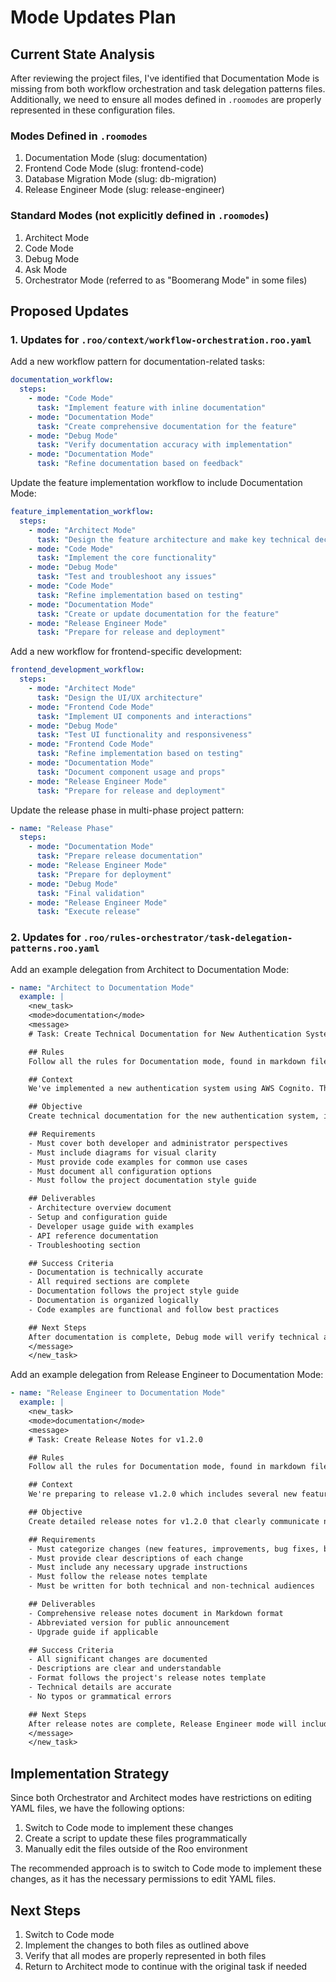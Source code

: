 # Mode Updates Plan

## Current State Analysis

After reviewing the project files, I've identified that Documentation Mode is missing from both workflow orchestration and task delegation patterns files. Additionally, we need to ensure all modes defined in `.roomodes` are properly represented in these configuration files.

### Modes Defined in `.roomodes`
1. Documentation Mode (slug: documentation)
2. Frontend Code Mode (slug: frontend-code)
3. Database Migration Mode (slug: db-migration)
4. Release Engineer Mode (slug: release-engineer)

### Standard Modes (not explicitly defined in `.roomodes`)
1. Architect Mode
2. Code Mode
3. Debug Mode
4. Ask Mode
5. Orchestrator Mode (referred to as "Boomerang Mode" in some files)

## Proposed Updates

### 1. Updates for `.roo/context/workflow-orchestration.roo.yaml`

Add a new workflow pattern for documentation-related tasks:

```yaml
documentation_workflow:
  steps:
    - mode: "Code Mode"
      task: "Implement feature with inline documentation"
    - mode: "Documentation Mode"
      task: "Create comprehensive documentation for the feature"
    - mode: "Debug Mode"
      task: "Verify documentation accuracy with implementation"
    - mode: "Documentation Mode"
      task: "Refine documentation based on feedback"
```

Update the feature implementation workflow to include Documentation Mode:

```yaml
feature_implementation_workflow:
  steps:
    - mode: "Architect Mode"
      task: "Design the feature architecture and make key technical decisions"
    - mode: "Code Mode"
      task: "Implement the core functionality"
    - mode: "Debug Mode"
      task: "Test and troubleshoot any issues"
    - mode: "Code Mode"
      task: "Refine implementation based on testing"
    - mode: "Documentation Mode"
      task: "Create or update documentation for the feature"
    - mode: "Release Engineer Mode"
      task: "Prepare for release and deployment"
```

Add a new workflow for frontend-specific development:

```yaml
frontend_development_workflow:
  steps:
    - mode: "Architect Mode"
      task: "Design the UI/UX architecture"
    - mode: "Frontend Code Mode"
      task: "Implement UI components and interactions"
    - mode: "Debug Mode"
      task: "Test UI functionality and responsiveness"
    - mode: "Frontend Code Mode"
      task: "Refine implementation based on testing"
    - mode: "Documentation Mode"
      task: "Document component usage and props"
    - mode: "Release Engineer Mode"
      task: "Prepare for release and deployment"
```

Update the release phase in multi-phase project pattern:

```yaml
- name: "Release Phase"
  steps:
    - mode: "Documentation Mode"
      task: "Prepare release documentation"
    - mode: "Release Engineer Mode"
      task: "Prepare for deployment"
    - mode: "Debug Mode"
      task: "Final validation"
    - mode: "Release Engineer Mode"
      task: "Execute release"
```

### 2. Updates for `.roo/rules-orchestrator/task-delegation-patterns.roo.yaml`

Add an example delegation from Architect to Documentation Mode:

```yaml
- name: "Architect to Documentation Mode"
  example: |
    <new_task>
    <mode>documentation</mode>
    <message>
    # Task: Create Technical Documentation for New Authentication System

    ## Rules
    Follow all the rules for Documentation mode, found in markdown files in the folder .roo/rules-documentation.

    ## Context
    We've implemented a new authentication system using AWS Cognito. The architecture and implementation details are available in the codebase and decision-records.roo.md file. We need comprehensive documentation for developers and system administrators.

    ## Objective
    Create technical documentation for the new authentication system, including architecture overview, setup instructions, usage examples, and API reference.

    ## Requirements
    - Must cover both developer and administrator perspectives
    - Must include diagrams for visual clarity
    - Must provide code examples for common use cases
    - Must document all configuration options
    - Must follow the project documentation style guide

    ## Deliverables
    - Architecture overview document
    - Setup and configuration guide
    - Developer usage guide with examples
    - API reference documentation
    - Troubleshooting section

    ## Success Criteria
    - Documentation is technically accurate
    - All required sections are complete
    - Documentation follows the project style guide
    - Documentation is organized logically
    - Code examples are functional and follow best practices

    ## Next Steps
    After documentation is complete, Debug mode will verify technical accuracy and Code mode will review for completeness.
    </message>
    </new_task>
```

Add an example delegation from Release Engineer to Documentation Mode:

```yaml
- name: "Release Engineer to Documentation Mode"
  example: |
    <new_task>
    <mode>documentation</mode>
    <message>
    # Task: Create Release Notes for v1.2.0

    ## Rules
    Follow all the rules for Documentation mode, found in markdown files in the folder .roo/rules-documentation.

    ## Context
    We're preparing to release v1.2.0 which includes several new features and bug fixes. All development work is complete and has been tested. We need comprehensive release notes to communicate changes to users and stakeholders.

    ## Objective
    Create detailed release notes for v1.2.0 that clearly communicate new features, improvements, bug fixes, and any breaking changes.

    ## Requirements
    - Must categorize changes (new features, improvements, bug fixes, breaking changes)
    - Must provide clear descriptions of each change
    - Must include any necessary upgrade instructions
    - Must follow the release notes template
    - Must be written for both technical and non-technical audiences

    ## Deliverables
    - Comprehensive release notes document in Markdown format
    - Abbreviated version for public announcement
    - Upgrade guide if applicable

    ## Success Criteria
    - All significant changes are documented
    - Descriptions are clear and understandable
    - Format follows the project's release notes template
    - Technical details are accurate
    - No typos or grammatical errors

    ## Next Steps
    After release notes are complete, Release Engineer mode will include them in the release package and coordinate the announcement.
    </message>
    </new_task>
```

## Implementation Strategy

Since both Orchestrator and Architect modes have restrictions on editing YAML files, we have the following options:

1. Switch to Code mode to implement these changes
2. Create a script to update these files programmatically
3. Manually edit the files outside of the Roo environment

The recommended approach is to switch to Code mode to implement these changes, as it has the necessary permissions to edit YAML files.

## Next Steps

1. Switch to Code mode
2. Implement the changes to both files as outlined above
3. Verify that all modes are properly represented in both files
4. Return to Architect mode to continue with the original task if needed